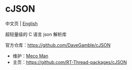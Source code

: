 # cJSON

中文页 | [English](README.md)

超轻量级的 C 语言 json 解析库 

官方仓库：https://github.com/DaveGamble/cJSON


- 维护：[Meco Man](https://github.com/mysterywolf)
- 主页：https://github.com/RT-Thread-packages/cJSON
